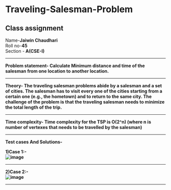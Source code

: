 # Traveling-Salesman-Problem
## Class assignment<br>
Name-<b>Jaiwin Chaudhari</b><br>
Roll no-<b>45</b><br>
Section -<b> A(CSE-I)</b><br>
<hr>
<b>Problem statement<b>- Calculate Minimum distance and time of the salesman from one location to another location.
<hr>
<b>Theory</b>- The traveling salesman problems abide by a salesman and a set of cities. The salesman has to visit every one of the cities starting from a certain one (e.g., the hometown) and to return to the same city. The challenge of the problem is that the traveling salesman needs to minimize the total length of the trip.
<hr>
<b>Time complexity</b>- Time complexity for the TSP is O(2^n) (where n is number of vertexes that needs to be travelled by the salesman)
<hr>
Test cases And Solutions-
  
  <b>1)Case 1:-</b><br>![image](https://user-images.githubusercontent.com/104194298/193884788-d6b60b21-4f8d-4d98-8d72-b0468f0e87c2.png)<hr>
  <b>2)Case 2:-</b><br>![image](https://user-images.githubusercontent.com/104194298/193885715-949aac6b-05b6-4da6-a162-252c0e280f78.png)

<hr> 
